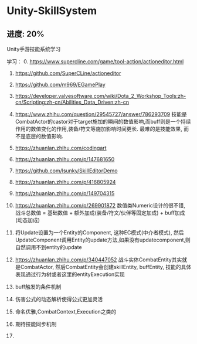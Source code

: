 # Unity-SkillSystem
## 进度: 20%
Unity手游技能系统学习

学习：
0. https://www.supercline.com/game/tool-action/actioneditor.html
1. https://github.com/SuperCLine/actioneditor       
2. https://github.com/m969/EGamePlay
3. https://developer.valvesoftware.com/wiki/Dota_2_Workshop_Tools:zh-cn/Scripting:zh-cn/Abilities_Data_Driven:zh-cn
4. https://www.zhihu.com/question/29545727/answer/786293709 技能是CombatActor的castor对于target施加的瞬间的数值影响,而buff则是一个持续作用的数值变化的作用,装备/符文等施加影响时间更长. 最难的是技能效果, 而不是底层的数值影响.
5. https://zhuanlan.zhihu.com/codingart 
6. https://zhuanlan.zhihu.com/p/147681650
7. https://github.com/lsunky/SkillEditorDemo
8. https://zhuanlan.zhihu.com/p/416805924
9. https://zhuanlan.zhihu.com/p/149704315

1. https://zhuanlan.zhihu.com/p/269901872 数值类Numeric设计的很不错, 战斗总数值 = 基础数值 + 额外加成(装备/符文/伙伴等固定加成) + buff加成(动态加成)
2. 将Update设置为一个Entity的Component, 这种EC模式(中介者模式), 然后UpdateComponent调用Entity的update方法,如果没有updatecomponent,则自然调用不到entity的update
3. https://zhuanlan.zhihu.com/p/340447052 战斗实体CombatEntity其实就是CombatActor, 然后CombatEntity会创建skillEntity, buffEntity, 技能的具体表现通过行为树或者这里的entityExecution实现
4. buff触发的条件机制
5. 伤害公式的动态解析使得公式更加灵活
6. 命名优雅,CombatContext,Execution之类的
7. 期待技能同步机制
8. 
